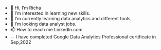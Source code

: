 - 👋 Hi, I’m Richa
- 👀 I’m interested in learning new skills.
- 🌱 I’m currently learning data analytics and different tools.
- 💞️ I’m looking data analyst jobs.
- 📫 How to reach me LinkedIn.com
-  --  I have completed Google Data Analytics Professional certificate in Sep,2022
<!---
richajaindec/richajaindec is a ✨ special ✨ repository because its `README.md` (this file) appears on your GitHub profile.
You can click the Preview link to take a look at your changes.
--->
